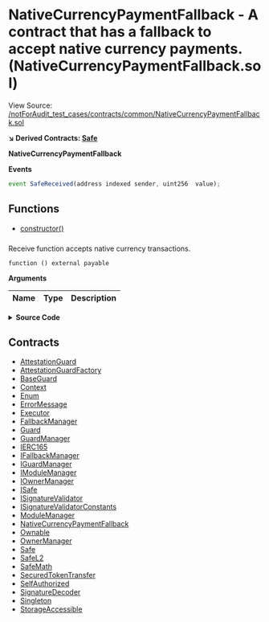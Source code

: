# NativeCurrencyPaymentFallback - A contract that has a fallback to accept native currency payments. (NativeCurrencyPaymentFallback.sol)

View Source: [/notForAudit_test_cases/contracts/common/NativeCurrencyPaymentFallback.sol](../notForAudit_test_cases/contracts/common/NativeCurrencyPaymentFallback.sol)

**↘ Derived Contracts: [Safe](Safe.md)**

**NativeCurrencyPaymentFallback**

**Events**

```js
event SafeReceived(address indexed sender, uint256  value);
```

## Functions

- [constructor()](#)

###

Receive function accepts native currency transactions.

```solidity
function () external payable
```

**Arguments**

| Name | Type | Description |
| ---- | ---- | ----------- |

<details>
	<summary><strong>Source Code</strong></summary>

```javascript
receive() external payable {
        emit SafeReceived(msg.sender, msg.value);
    }
```

</details>

## Contracts

- [AttestationGuard](AttestationGuard.md)
- [AttestationGuardFactory](AttestationGuardFactory.md)
- [BaseGuard](BaseGuard.md)
- [Context](Context.md)
- [Enum](Enum.md)
- [ErrorMessage](ErrorMessage.md)
- [Executor](Executor.md)
- [FallbackManager](FallbackManager.md)
- [Guard](Guard.md)
- [GuardManager](GuardManager.md)
- [IERC165](IERC165.md)
- [IFallbackManager](IFallbackManager.md)
- [IGuardManager](IGuardManager.md)
- [IModuleManager](IModuleManager.md)
- [IOwnerManager](IOwnerManager.md)
- [ISafe](ISafe.md)
- [ISignatureValidator](ISignatureValidator.md)
- [ISignatureValidatorConstants](ISignatureValidatorConstants.md)
- [ModuleManager](ModuleManager.md)
- [NativeCurrencyPaymentFallback](NativeCurrencyPaymentFallback.md)
- [Ownable](Ownable.md)
- [OwnerManager](OwnerManager.md)
- [Safe](Safe.md)
- [SafeL2](SafeL2.md)
- [SafeMath](SafeMath.md)
- [SecuredTokenTransfer](SecuredTokenTransfer.md)
- [SelfAuthorized](SelfAuthorized.md)
- [SignatureDecoder](SignatureDecoder.md)
- [Singleton](Singleton.md)
- [StorageAccessible](StorageAccessible.md)
